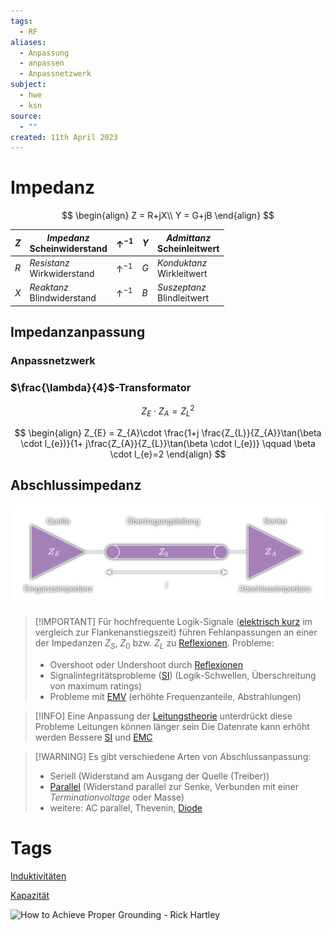 ```yaml
---
tags:
  - RF
aliases:
  - Anpassung
  - anpassen
  - Anpassnetzwerk
subject:
  - hwe
  - ksn
source:
  - ""
created: 11th April 2023
---
```


# Impedanz

$$
\begin{align}
Z = R+jX\\
Y = G+jB
\end{align}
$$

| $Z$ | *Impedanz* <br> Scheinwiderstand | $\uparrow^{-1}$ | $Y$ | *Admittanz* <br> Scheinleitwert |
| --- | -------------------------------- | --------------- | --- | ------------------------------- |
| $R$ | *Resistanz* <br> Wirkwiderstand  | $\uparrow^{-1}$ | $G$ | *Konduktanz* <br> Wirkleitwert  |
| $X$ | *Reaktanz*  <br> Blindwiderstand | $\uparrow^{-1}$ | $B$ | *Suszeptanz* <br> Blindleitwert |

## Impedanzanpassung

### Anpassnetzwerk

### $\frac{\lambda}{4}$-Transformator

$$
Z_{E}\cdot Z_{A}=Z_{L}^{2}
$$

$$
\begin{align}
Z_{E} = Z_{A}\cdot \frac{1+j \frac{Z_{L}}{Z_{A}}\tan(\beta \cdot l_{e})}{1+ j\frac{Z_{A}}{Z_{L}}\tan(\beta \cdot l_{e})} \qquad  \beta \cdot l_{e}=2 
\end{align}
$$

## Abschlussimpedanz

![TL_QundS](../HF-Technik/assets/TL_QundS.png)

> [!IMPORTANT] Für hochfrequente Logik-Signale ([elektrisch kurz](../HF-Technik/Leitungstheorie.md) im vergleich zur Flankenanstiegszeit) führen Fehlanpassungen an einer der Impedanzen $Z_{S}$, $Z_{0}$ bzw. $Z_{L}$ zu [Reflexionen](../HF-Technik/Reflexionsfaktor.md).
> Probleme:
> - Overshoot oder Undershoot durch [Reflexionen](../HF-Technik/Reflexionsfaktor.md)
> - Signalintegritätsprobleme ([SI](Signalintegrität.md)) (Logik-Schwellen, Überschreitung von maximum ratings)
> - Probleme mit [EMV](Elektromagnetische%20Verträglichkeit.md) (erhöhte Frequenzanteile, Abstrahlungen)

> [!INFO] Eine Anpassung der [Leitungstheorie](../HF-Technik/Leitungstheorie.md) unterdrückt diese Probleme
> Leitungen können länger sein
> Die Datenrate kann erhöht werden
> Bessere [SI](Signalintegrität.md) und [EMC](Elektromagnetische%20Verträglichkeit.md)

> [!WARNING] Es gibt verschiedene Arten von Abschlussanpassung:
> - Seriell (Widerstand am Ausgang der Quelle (Treiber))
> - [Parallel](Parallel%20Termination.md) (Widerstand parallel zur Senke, Verbunden mit einer *Terminationvoltage* oder Masse)
> - weitere: AC parallel, Thevenin, [Diode](Halbleiter/Diode.md)

# Tags

[Induktivitäten](Induktivitäten.md)

[Kapazität](Kapazität.md)

![How to Achieve Proper Grounding - Rick Hartley](https://www.youtube.com/watch?v=ySuUZEjARPY)